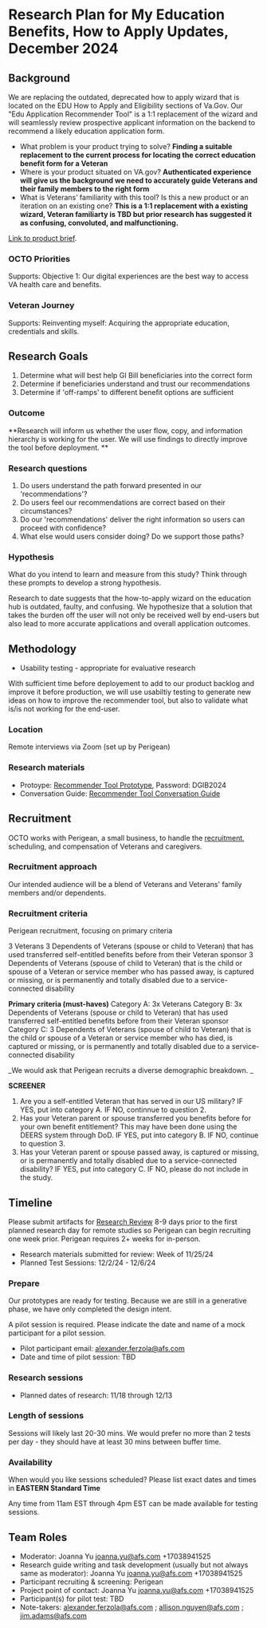 
# Research Plan for My Education Benefits, How to Apply Updates, December 2024

## Background
We are replacing the outdated, deprecated how to apply wizard that is located on the EDU How to Apply and Eligibility sections of Va.Gov. Our "Edu Application Recommender Tool" is a 1:1 replacement of the wizard and will seamlessly review prospective applicant information on the backend to recommend a likely education application form.
- What problem is your product trying to solve? **Finding a suitable replacement to the current process for locating the correct education benefit form for a Veteran**
- Where is your product situated on VA.gov? **Authenticated experience will give us the background we need to accurately guide Veterans and their family members to the right form**
- What is Veterans’ familiarity with this tool? Is this a new product or an iteration on an existing one? **This is a 1:1 replacement with a existing wizard, Veteran familiarty is TBD but prior research has suggested it as confusing, convoluted, and malfunctioning.** 

[Link to product brief](https://github.com/department-of-veterans-affairs/va.gov-team/issues/85984).

### OCTO Priorities 

Supports: Objective 1: Our digital experiences are the best way to access VA health care and benefits.

### Veteran Journey
Supports: Reinventing myself: Acquiring the appropriate education, credentials and skills. 

## Research Goals	

1. Determine what will best help GI Bill beneficiaries into the correct form
2. Determine if beneficiaries understand and trust our recommendations
3. Determine if 'off-ramps' to different benefit options are sufficient 

### Outcome
**Research will inform us whether the user flow, copy, and information hierarchy is working for the user. We will use findings to directly improve the tool before deployment. **

### Research questions

1. Do users understand the path forward presented in our 'recommendations'?
2. Do users feel our recommendations are correct based on their circumstances?
3. Do our 'recommendations' deliver the right information so users can proceed with confidence?
4. What else would users consider doing? Do we support those paths?

### Hypothesis
What do you intend to learn and measure from this study? Think through these prompts to develop a strong hypothesis.

Research to date suggests that the how-to-apply wizard on the education hub is outdated, faulty, and confusing. We hypothesize that a solution that takes the burden off the user will not only be received well by end-users but also lead to more accurate applications and overall application outcomes. 

## Methodology	

- Usability testing - appropriate for evaluative research

With sufficient time before deployement to add to our product backlog and improve it before production, we will use usabiltiy testing to generate new ideas on how to improve the recommender tool, but also to validate what is/is not working for the end-user. 

### Location

Remote interviews via Zoom (set up by Perigean)

### Research materials

* Protoype: [Recommender Tool Prototype](https://accenturefederal.invisionapp.com/console/share/U2DNZPWFB4K), Password: DGIB2024
* Conversation Guide: [Recommender Tool Conversation Guide](https://github.com/department-of-veterans-affairs/va.gov-team/blob/cb013390098d5f3fa87b92a4c897f03f2bc2bb7f/products/my-education-benefits/research/2024-12-recommender-tool/conversation-guide.md)
	
## Recruitment

OCTO works with Perigean, a small business, to handle the [recruitment](https://veteranusability.us/), scheduling, and compensation of Veterans and caregivers. 

### Recruitment approach

Our intended audience will be a blend of Veterans and Veterans' family members and/or dependents. 

### Recruitment criteria
Perigean recruitment, focusing on primary criteria

3 Veterans
3 Dependents of Veterans (spouse or child to Veteran) that has used transferred self-entitled benefits before from their Veteran sponsor
3 Dependents of Veterans (spouse of child to Veteran) that is the child or spouse of a Veteran or service member who has passed away, is captured or missing, or is permanently and totally disabled due to a service-connected disability

**Primary criteria (must-haves)**
Category A: 3x Veterans
Category B: 3x Dependents of Veterans (spouse or child to Veteran) that has used transferred self-entitled benefits before from their Veteran sponsor
Category C: 3 Dependents of Veterans (spouse of child to Veteran) that is the child or spouse of a Veteran or service member who has died, is captured or missing, or is permanently and totally disabled due to a service-connected disability

_We would ask that Perigean recruits a diverse demographic breakdown. _

**SCREENER**
1. Are you a self-entitled Veteran that has served in our US military? IF YES, put into category A. IF NO, continnue to question 2.
2. Has your Veteran parent or spouse transferred you benefits before for your own benefit entitlement? This may have been done using the DEERS system through DoD. IF YES, put into category B. IF NO, continue to question 3.
3. Has your Veteran parent or spouse passed away, is captured or missing, or is permanently and totally disabled due to a service-connected disability? IF YES, put into category C. IF NO, please do not include in the study. 


## Timeline
Please submit artifacts for [Research Review](https://depo-platform-documentation.scrollhelp.site/collaboration-cycle/Research-review.1781891143.html) 8-9 days prior to the first planned research day for remote studies so Perigean can begin recruiting one week prior. Perigean requires 2+ weeks for in-person. 

* Research materials submitted for review: Week of 11/25/24
* Planned Test Sessions: 12/2/24 - 12/6/24

### Prepare

Our prototypes are ready for testing. Because we are still in a generative phase, we have only completed the design intent. 

A pilot session is required. Please indicate the date and name of a mock participant for a pilot session. 
* Pilot participant email: alexander.ferzola@afs.com
* Date and time of pilot session:  TBD

### Research sessions
* Planned dates of research: 11/18 through 12/13

### Length of sessions

Sessions will likely last 20-30 mins. We would prefer no more than 2 tests per day - they should have at least 30 mins between buffer time.

### Availability
When would you like sessions scheduled? Please list exact dates and times in **EASTERN Standard Time**

Any time from 11am EST through 4pm EST can be made available for testing sessions. 
	
## Team Roles	

- Moderator: Joanna Yu	joanna.yu@afs.com +17038941525
- Research guide writing and task development (usually but not always same as moderator): Joanna Yu	joanna.yu@afs.com +17038941525
- Participant recruiting & screening: Perigean
- Project point of contact: Joanna Yu	joanna.yu@afs.com +17038941525
- Participant(s) for pilot test: TBD
- Note-takers: alexander.ferzola@afs.com ; allison.nguyen@afs.com ; jim.adams@afs.com

